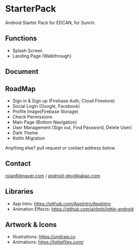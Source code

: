 # StarterPack
Android Starter Pack for EDCAN, for Sunrin.

## Functions

- Splash Screen
- Landing Page (Walkthrough)

## Document

## RoadMap

- Sign in & Sign up (Firebase Auth, Cloud Firestore)
- Social Login (Google, Facebook)
- Profile Image(Firebase Storage)
- Check Permissions
- Main Page (Bottom Navigation)
- User Management (Sign out, Find Password, Delete User)
- Dark Theme
- Kotlin Migration

Anything else? pull request or contact address below.

## Contact

roian6@naver.com / android-dev@kakao.com

## Libraries

- App Intro: https://github.com/AppIntro/AppIntro
- Animation Effects: https://github.com/airbnb/lottie-android

## Artwork & Icons

- Illustrations: https://undraw.co
- Animations: https://lottiefiles.com/
